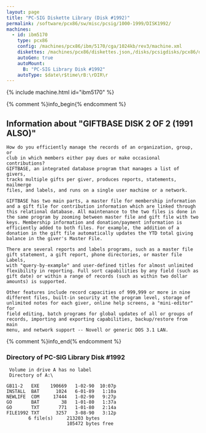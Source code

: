 ```yaml
---
layout: page
title: "PC-SIG Diskette Library (Disk #1992)"
permalink: /software/pcx86/sw/misc/pcsig/1000-1999/DISK1992/
machines:
  - id: ibm5170
    type: pcx86
    config: /machines/pcx86/ibm/5170/cga/1024kb/rev3/machine.xml
    diskettes: /machines/pcx86/diskettes.json,/disks/pcsigdisks/pcx86/diskettes.json
    autoGen: true
    autoMount:
      B: "PC-SIG Library Disk #1992"
    autoType: $date\r$time\rB:\rDIR\r
---
```


{% include machine.html id="ibm5170" %}

{% comment %}info_begin{% endcomment %}

## Information about "GIFTBASE  DISK 2 OF 2 (1991 ALSO)"

    How do you efficiently manage the records of an organization, group, or
    club in which members either pay dues or make occasional contributions?
    GIFTBASE, an integrated database program that manages a list of givers,
    tracks multiple gifts per giver, produces reports, statements, mailmerge
    files, and labels, and runs on a single user machine or a network.
    
    GIFTBASE has two main parts, a master file for membership information
    and a gift file for contribution information which are linked through
    this relational database. All maintenance to the two files is done in
    the same program by zooming between master file and gift file with two
    keys. Membership information and donation/payment information is
    efficiently added to both files. For example, the addition of a
    donation in the gift file automatically updates the YTD total giving
    balance in the giver's Master File.
    
    There are several reports and labels programs, such as a master file
    gift statement, a gift report, phone directories, or master file Labels,
    with "query-by-example" and user-defined titles for almost unlimited
    flexibility in reporting. Full sort capabilities by any field (such as
    gift date) or within a range of records (such as within two dollar
    amounts) is supported.
    
    Other features include record capacities of 999,999 or more in nine
    different files, built-in security at the program level, storage of
    unlimited notes for each giver, online help screens, a "mini-editor" for
    field editing, batch programs for global updates of all or groups of
    records, importing and exporting capabilities, backup/restore from main
    menu, and network support -- Novell or generic DOS 3.1 LAN.
{% comment %}info_end{% endcomment %}


### Directory of PC-SIG Library Disk #1992

     Volume in drive A has no label
     Directory of A:\

    GB11-2   EXE    190669   1-02-90  10:07p
    INSTALL  BAT      1024   6-01-89   1:10a
    NEWLIFE  COM     17444   1-02-90   9:27p
    GO       BAT        38   1-01-80   1:37a
    GO       TXT       771   1-01-80   2:14a
    FILE1992 TXT      3257   3-08-90   3:12p
            6 file(s)     213203 bytes
                          105472 bytes free
